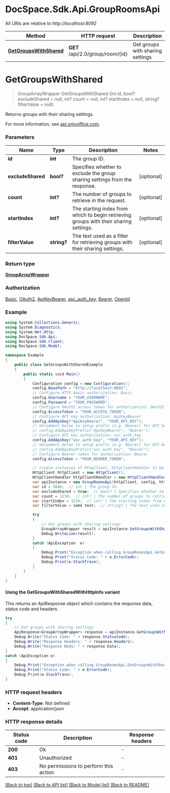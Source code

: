 # DocSpace.Sdk.Api.GroupRoomsApi

All URIs are relative to *http://localhost:8092*

| Method | HTTP request | Description |
|--------|--------------|-------------|
| [**GetGroupsWithShared**](#getgroupswithshared) | **GET** /api/2.0/group/room/{id} | Get groups with sharing settings |

<a id="getgroupswithshared"></a>
# **GetGroupsWithShared**
> GroupArrayWrapper GetGroupsWithShared (int id, bool? excludeShared = null, int? count = null, int? startIndex = null, string? filterValue = null)

Returns groups with their sharing settings.

For more information, see [api.onlyoffice.com](https://api.onlyoffice.com/docspace/api-backend/usage-api/get-groups-with-shared/).

### Parameters

| Name | Type | Description | Notes |
|------|------|-------------|-------|
| **id** | **int** | The group ID. |  |
| **excludeShared** | **bool?** | Specifies whether to exclude the group sharing settings from the response. | [optional]  |
| **count** | **int?** | The number of groups to retrieve in the request. | [optional]  |
| **startIndex** | **int?** | The starting index from which to begin retrieving groups with their sharing settings. | [optional]  |
| **filterValue** | **string?** | The text used as a filter for retrieving groups with their sharing settings. | [optional]  |

### Return type

[**GroupArrayWrapper**](GroupArrayWrapper.md)

### Authorization

[Basic](../README.md#Basic), [OAuth2](../README.md#OAuth2), [ApiKeyBearer](../README.md#ApiKeyBearer), [asc_auth_key](../README.md#asc_auth_key), [Bearer](../README.md#Bearer), [OpenId](../README.md#OpenId)

### Example
```csharp
using System.Collections.Generic;
using System.Diagnostics;
using System.Net.Http;
using DocSpace.Sdk.Api;
using DocSpace.Sdk.Client;
using DocSpace.Sdk.Model;

namespace Example
{
    public class GetGroupsWithSharedExample
    {
        public static void Main()
        {
            Configuration config = new Configuration();
            config.BasePath = "http://localhost:8092";
            // Configure HTTP basic authorization: Basic
            config.Username = "YOUR_USERNAME";
            config.Password = "YOUR_PASSWORD";
            // Configure OAuth2 access token for authorization: OAuth2
            config.AccessToken = "YOUR_ACCESS_TOKEN";
            // Configure API key authorization: ApiKeyBearer
            config.AddApiKey("ApiKeyBearer", "YOUR_API_KEY");
            // Uncomment below to setup prefix (e.g. Bearer) for API key, if needed
            // config.AddApiKeyPrefix("ApiKeyBearer", "Bearer");
            // Configure API key authorization: asc_auth_key
            config.AddApiKey("asc_auth_key", "YOUR_API_KEY");
            // Uncomment below to setup prefix (e.g. Bearer) for API key, if needed
            // config.AddApiKeyPrefix("asc_auth_key", "Bearer");
            // Configure Bearer token for authorization: Bearer
            config.AccessToken = "YOUR_BEARER_TOKEN";

            // create instances of HttpClient, HttpClientHandler to be reused later with different Api classes
            HttpClient httpClient = new HttpClient();
            HttpClientHandler httpClientHandler = new HttpClientHandler();
            var apiInstance = new GroupRoomsApi(httpClient, config, httpClientHandler);
            var id = 9846;  // int | The group ID.
            var excludeShared = true;  // bool? | Specifies whether to exclude the group sharing settings from the response. (optional) 
            var count = 1234;  // int? | The number of groups to retrieve in the request. (optional) 
            var startIndex = 1234;  // int? | The starting index from which to begin retrieving groups with their sharing settings. (optional) 
            var filterValue = some text;  // string? | The text used as a filter for retrieving groups with their sharing settings. (optional) 

            try
            {
                // Get groups with sharing settings
                GroupArrayWrapper result = apiInstance.GetGroupsWithShared(id, excludeShared, count, startIndex, filterValue);
                Debug.WriteLine(result);
            }
            catch (ApiException  e)
            {
                Debug.Print("Exception when calling GroupRoomsApi.GetGroupsWithShared: " + e.Message);
                Debug.Print("Status Code: " + e.ErrorCode);
                Debug.Print(e.StackTrace);
            }
        }
    }
}
```

#### Using the GetGroupsWithSharedWithHttpInfo variant
This returns an ApiResponse object which contains the response data, status code and headers.

```csharp
try
{
    // Get groups with sharing settings
    ApiResponse<GroupArrayWrapper> response = apiInstance.GetGroupsWithSharedWithHttpInfo(id, excludeShared, count, startIndex, filterValue);
    Debug.Write("Status Code: " + response.StatusCode);
    Debug.Write("Response Headers: " + response.Headers);
    Debug.Write("Response Body: " + response.Data);
}
catch (ApiException e)
{
    Debug.Print("Exception when calling GroupRoomsApi.GetGroupsWithSharedWithHttpInfo: " + e.Message);
    Debug.Print("Status Code: " + e.ErrorCode);
    Debug.Print(e.StackTrace);
}
```

### HTTP request headers

 - **Content-Type**: Not defined
 - **Accept**: application/json


### HTTP response details
| Status code | Description | Response headers |
|-------------|-------------|------------------|
| **200** | Ok |  -  |
| **401** | Unauthorized |  -  |
| **403** | No permissions to perform this action |  -  |

[[Back to top]](#) [[Back to API list]](../README.md#documentation-for-api-endpoints) [[Back to Model list]](../README.md#documentation-for-models) [[Back to README]](../README.md)

